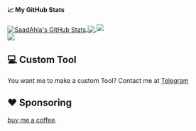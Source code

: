 
#### &#x1f4c8; My GitHub Stats

<a href="https://twitter.com/d1rkmtr">
  <img align="center" src="https://github-readme-stats.vercel.app/api?username=SaadAhla&show_icons=true&line_height=33&count_private=true&theme=dark" alt="SaadAhla's GitHub Stats" />
</a>

<a href="https://twitter.com/d1rkmtr">
  <img align="center" src="https://github-readme-stats.vercel.app/api/top-langs/?username=SaadAhla&&hide=cmake&langs_count=4&line_height=35&theme=dark" />
</a>

<a href="https://twitter.com/d1rkmtr">
  <img src="https://github-readme-streak-stats.herokuapp.com/?user=SaadAhla&theme=dark" />
</a>
<br/>
<a href="https://twitter.com/d1rkmtr">
  <img src="https://img.shields.io/twitter/follow/SaadAhla?style=for-the-badge&logo=twitter&&labelColor=1f1f1f&color=5fffaf" />
</a>

## 💻 Custom Tool 

You want me to make a custom Tool? Contact me at [Telegram](https://t.me/Bla1ak)

## ❤️ Sponsoring

[buy me a coffee](https://github.com/sponsors/SaadAhla).  


